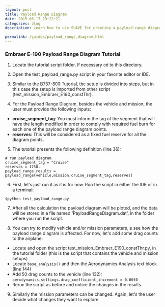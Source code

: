 ```yaml
---
layout: post
title: Payload Range Diagram
date: 2015-06-17 23:22:21
categories: blog
description: Learn how to use SUAVE for creating a payload-range diagram

permalink: /guides/payload_range_diagram.html
---
```


### Embraer E-190 Payload Range Diagram Tutorial
1) Locate the tutorial script folder. If necessary cd to this directory.

2) Open the test_payload_range.py script in your favorite editor or IDE.

3) Similar to the B737-800 Tutorial, the setup is divided into steps, but in this case the setup is imported from other script (test_mission_Embraer_E190_constThr).

4) For the Payload Range Diagram, besides the vehicle and mission, the user must provide the following inputs:

* **cruise_segment_tag**: You must inform the tag of the segment that will have the length modified in order to comply with required fuel burn for each one of the payload range diagram points.
* **reserves**: This will be considered as a fixed fuel reserve for all the diagram points.
 
5) The tutorial presents the following definition (line 36):

~~~
# run payload diagram	
cruise_segment_tag = "Cruise"
reserves = 1750.
payload_range_results = payload_range(vehicle,mission,cruise_segment_tag,reserves)
~~~

6) First, let's just run it as it is for now. Run the script in either the IDE or in a terminal: 

~~~
$python test_payload_range.py 
~~~

7) After all the calculation the payload diagram will be ploted, and the data will be stored in a file named 'PayloadRangeDiagram.dat', in the folder where you run the script.

8) You can try to modify vehicle and/or mission parameters, e see how the payload range diagram is affected. For now, let's add some drag counts to the airplane:

* Locate and open the script test_mission_Embraer_E190_constThr.py, in the tutorial folder (this is the script that contains the vehicle and mission setups)
* Locate ``` base_analysis() ``` and then the Aerodynamics Analysis text block (line 144) 
* Add 50 drag counts to the vehicle (line 132): <br>
`aerodynamics.settings.drag_coefficient_increment = 0.0050 `
* Rerun the script as before and notice the changes in the results.

9) Similarly the mission parameters can be changed. Again, let's the user decide what changes they want to explore.

